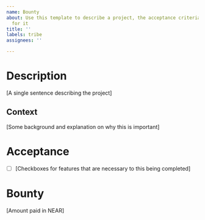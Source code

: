 ```yaml
---
name: Bounty
about: Use this template to describe a project, the acceptance criteria and a bounty
  for it
title: ''
labels: tribe
assignees: ''

---
```


# Description
[A single sentence describing the project]

## Context
[Some background and explanation on why this is important]

# Acceptance
* [ ] [Checkboxes for features that are necessary to this being completed]

# Bounty
[Amount paid in NEAR]
